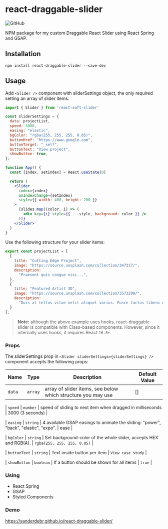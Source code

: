 # react-draggable-slider
![GitHub](https://img.shields.io/github/license/dbismut/react-soft-slider)

<p align="left">NPM package for my custom Draggable React Slider using React Spring and GSAP.</p>

## Installation

```
npm install react-draggable-slider --save-dev
```

## Usage

Add `<Slider />` component with sliderSettings object, the only required setting an array of slider items.

```jsx
import { Slider } from 'react-soft-slider'

const sliderSettings = {
  data: projectList,
  speed: 3000,
  easing: "elastic",
  bgColor: "rgba(255, 255, 255, 0.05)",
  buttonHref: "https://www.google.com",
  buttonTarget: "_self",
  buttonText: "View project",
  showButton: true,
};

function App() {
  const [index, setIndex] = React.useState(0)

  return (
    <Slider
      index={index}
      onIndexChange={setIndex}
      style={{ width: 400, height: 200 }}
    >
      {slides.map((color, i) => (
        <div key={i} style={{ ...style, background: color }} />
      ))}
    </Slider>
  )
}
```

Use the following structure for your slider items:

```javascript
export const projectList = [
  {
    title: "Cutting Edge Project",
    image: "https://source.unsplash.com/collection/347317/",
    description:
      "Praesent quis congue nisi...",
  },
  {
    title: "Featured Artist 3D",
    image: "https://source.unsplash.com/collection/3573299/",
    description:
      "Duis at tellus vitae velit aliquet varius. Fusce luctus libero et ligula tristique lobortis. Vestibulum eu placerat risus, eu semper augue. Integer at purus sit amet elit pretium viverra. Suspendisse id fringilla nibh, nec dictum urna. Class aptent taciti sociosqu ad litora torquent per conubia nostra, per inceptos himenaeos. ",
  }
];
```

> **Note:** although the above example uses hooks, react-draggable-slider is compatible with Class-based components. However, since it internally uses hooks, it requires React `16.8+`.

### Props

The sliderSettings prop in `<Slider sliderSettings={sliderSettings} />` component accepts the following props:

| Name            | Type                 | Description   | Default Value                |
| ----------------- | ----------------------------------- | ------------------------------------------------------------------------------------------------------------------------------------------------------------------------------------------------------------------------------------------ | --------------------------------- |
| `data`        | `array`       | array of slider items, see below which structure you may use       | []      |

| `speed`    | `number`    | speed of sliding to next item when dragged in milliseconds   | 3000 (3 seconds)             |

| `easing` | `string`    | 4 available GSAP easings to animate the sliding: "power", "back", "elastic", "expo".   | ease         |

| `bgColor`    | `string`     | Set background-color of the whole slider, accepts HEX and RGB(A). |  `rgba(255, 255, 255, 0.05)` |     

| `buttonText` | `string`     | Text inside button per item    | `View case study`        |

| `showButton` | `boolean`     | If a button should be shown for all items    | `true`        |


### Using
- React Spring
- GSAP
- Styled Components

### Demo
https://sanderdebr.github.io/react-draggable-slider/
